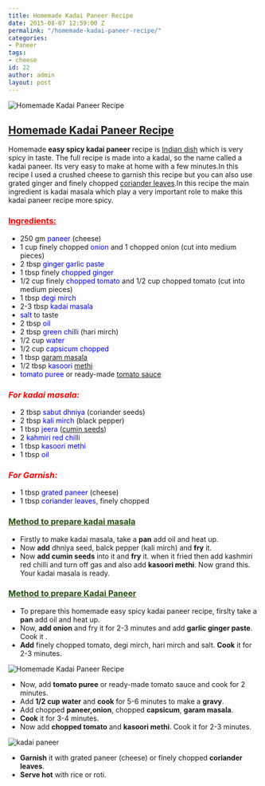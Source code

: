 ```yaml
---
title: Homemade Kadai Paneer Recipe
date: 2015-08-07 12:59:00 Z
permalink: "/homemade-kadai-paneer-recipe/"
categories:
- Paneer
tags:
- cheese
id: 22
author: admin
layout: post
---
```


![Homemade Kadai Paneer Recipe]({{site.url}}/wp-content/uploads/2015/08/2015-08-01-21.06.51-300x225.jpg)

## <span style="text-decoration: underline;">Homemade [Kadai](http://en.wikipedia.org/wiki/Karahi "Karahi") [Paneer](http://en.wikipedia.org/wiki/Paneer "Paneer") Recipe</span>

Homemade **easy spicy kadai paneer** recipe is [Indian dish](http://en.wikipedia.org/wiki/Indian_cuisine "Indian cuisine") which is very spicy in taste. The full recipe is made into a kadai, so the name called a kadai paneer. Its very easy to make at home with a few minutes.In this recipe I used a crushed cheese to garnish this recipe but you can also use grated ginger and finely chopped [coriander leaves](http://en.wikipedia.org/wiki/Coriander "Coriander").In this recipe the main ingredient is kadai masala which play a very important role to make this kadai paneer recipe more spicy.

### <span style="color: red;"><u>Ingredients:</u></span>

*   250 gm <span style="color: blue;">paneer</span> (cheese)
*   1 cup finely chopped <span style="color: blue;">onion</span> and 1 chopped onion (cut into medium pieces)
*   2 tbsp <span style="color: blue;">ginger garlic paste</span>
*   1 tbsp finely <span style="color: blue;">chopped ginger</span>
*   1/2 cup finely <span style="color: blue;">chopped tomato</span> and 1/2 cup chopped tomato (cut into medium pieces)
*   1 tbsp <span style="color: blue;">degi mirch</span>
*   2-3 tbsp <span style="color: blue;">kadai masala</span>
*   <span style="color: blue;">salt</span> to taste
*   2 tbsp <span style="color: blue;">oil</span>
*   2 tbsp <span style="color: blue;">green chilli</span> (hari mirch)
*   1/2 cup <span style="color: blue;">water</span>
*   1/2 cup <span style="color: blue;">capsicum chopped</span>
*   1 tbsp <span style="color: blue;">[garam masala](http://en.wikipedia.org/wiki/Garam_masala "Garam masala")</span>
*   1/2 tbsp <span style="color: blue;">kasoori [methi](http://en.wikipedia.org/wiki/Fenugreek "Fenugreek")</span>
*   <span style="color: blue;">tomato puree</span> or ready-made [tomato sauce](http://en.wikipedia.org/wiki/Tomato_sauce "Tomato sauce")

### _<span style="color: red;">For kadai masala:</span>_

*   2 tbsp <span style="color: blue;">sabut dhniya</span> (coriander seeds)
*   2 tbsp <span style="color: blue;">kali mirch</span> (black pepper)
*   1 tbsp <span style="color: blue;">jeera</span> ([cumin seeds](http://en.wikipedia.org/wiki/Cumin "Cumin"))
*   2 <span style="color: blue;">kahmiri</span> <span style="color: blue;">red chilli </span>
*   1 tbsp <span style="color: blue;">kasoori methi</span>
*   1 tbsp <span style="color: blue;">oil</span>

### _<span style="color: red;">For Garnish:</span>_

*   1 tbsp <span style="color: blue;">grated paneer</span> (cheese)
*   1 tbsp <span style="color: blue;">coriander leaves</span>, finely chopped

### <span style="color: #274e13;"><u>Method to prepare kadai masala</u></span>

*   Firstly to make kadai masala, take a **pan** add oil and heat up.
*   Now **add** dhniya seed, balck pepper (kali mirch) and **fry** it.
*   Now **add cumin seeds** into it and **fry** it. when it fried then add kashmiri red chilli and turn off gas and also add **kasoori methi**. Now grand this. Your kadai masala is ready.

### <span style="color: #274e13;"><u>Method to prepare Kadai Paneer</u></span>

*   To prepare this homemade easy spicy kadai paneer recipe, firslty take a **pan** add oil and heat up.
*   Now, **add onion** and fry it for 2-3 minutes and add **garlic ginger paste**. Cook it .
*   **Add** finely chopped tomato, degi mirch, hari mirch and salt. **Cook** it for 2-3 minutes.

![Homemade Kadai Paneer Recipe]({{site.url}}/wp-content/uploads/2015/08/2015-08-01-16.43.04-300x225.jpg)

*   Now, add **tomato puree** or ready-made tomato sauce and cook for 2 minutes.
*   Add **1/2 cup water** and **cook** for 5-6 minutes to make a **gravy**.
*   Add chopped **paneer,onion**, chopped **capsicum**, **garam masala**.
*   **Cook** it for 3-4 minutes.
*   Now add **chopped tomato** and **kasoori methi**. Cook it for 2-3 minutes.

![kadai paneer]({{site.url}}/wp-content/uploads/2015/08/2015-08-01-16.59.48-300x225.jpg)

*   **Garnish** it with grated paneer (cheese) or finely chopped **coriander leaves**.
*   **Serve hot** with rice or roti.
